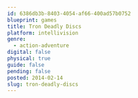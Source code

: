 ```yaml
---
id: 6386db3b-8403-4054-af66-400ad57b0752
blueprint: games
title: Tron Deadly Discs
platform: intellivision
genre:
  - action-adventure
digital: false
physical: true
guide: false
pending: false
posted: 2014-02-14
slug: tron-deadly-discs
---
```

